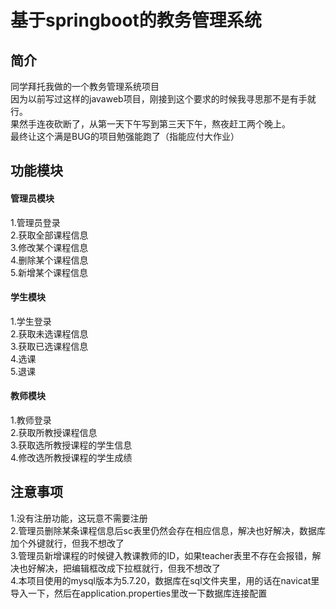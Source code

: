 # 基于springboot的教务管理系统
## 简介
同学拜托我做的一个教务管理系统项目  
因为以前写过这样的javaweb项目，刚接到这个要求的时候我寻思那不是有手就行。  
果然手连夜砍断了，从第一天下午写到第三天下午，熬夜赶工两个晚上。  
最终让这个满是BUG的项目勉强能跑了（指能应付大作业）  

## 功能模块
#### 管理员模块
1.管理员登录  
2.获取全部课程信息  
3.修改某个课程信息  
4.删除某个课程信息  
5.新增某个课程信息  
#### 学生模块
1.学生登录  
2.获取未选课程信息  
3.获取已选课程信息  
4.选课  
5.退课  
#### 教师模块
1.教师登录  
2.获取所教授课程信息  
3.获取选所教授课程的学生信息  
4.修改选所教授课程的学生成绩  

## 注意事项
1.没有注册功能，这玩意不需要注册  
2.管理员删除某条课程信息后sc表里仍然会存在相应信息，解决也好解决，数据库加个外键就行，但我不想改了  
3.管理员新增课程的时候键入教课教师的ID，如果teacher表里不存在会报错，解决也好解决，把编辑框改成下拉框就行，但我不想改了  
4.本项目使用的mysql版本为5.7.20，数据库在sql文件夹里，用的话在navicat里导入一下，然后在application.properties里改一下数据库连接配置  
